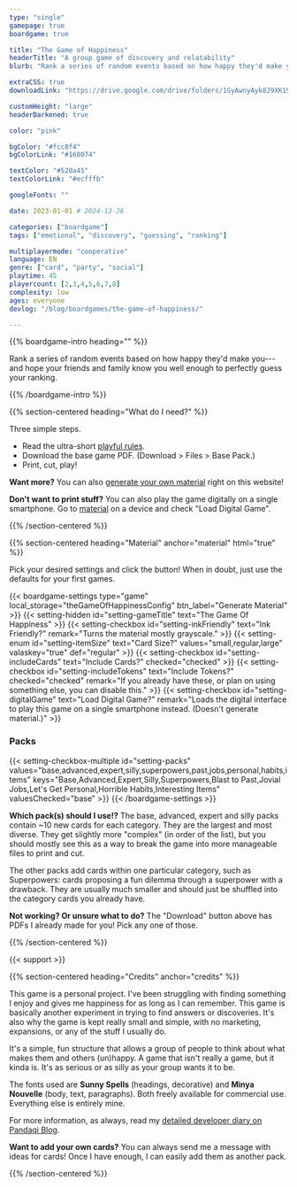 ```yaml
---
type: "single"
gamepage: true
boardgame: true

title: "The Game of Happiness"
headerTitle: "A group game of discovery and relatability"
blurb: "Rank a series of random events based on how happy they'd make you---and hope your friends and family know you well enough to perfectly guess your ranking."

extraCSS: true
downloadLink: "https://drive.google.com/drive/folders/1GyAwnyAyk8J9XK190-KQNGulIBGo3xIb" # already updated!

customHeight: "large"
headerDarkened: true

color: "pink"

bgColor: "#fcc8f4"
bgColorLink: "#168074"

textColor: "#520a45"
textColorLink: "#ecfffb"

googleFonts: ""

date: 2023-01-01 # 2024-12-26

categories: ["boardgame"]
tags: ["emotional", "discovery", "guessing", "ranking"]

multiplayermode: "cooperative"
language: EN
genre: ["card", "party", "social"]
playtime: 45
playercount: [2,3,4,5,6,7,8]
complexity: low
ages: everyone
devlog: "/blog/boardgames/the-game-of-happiness/"

---
```



{{% boardgame-intro heading="" %}}

Rank a series of random events based on how happy they'd make you---and hope your friends and family know you well enough to perfectly guess your ranking.

{{% /boardgame-intro %}}

{{% section-centered heading="What do I need?" %}}

Three simple steps.
* Read the ultra-short [playful rules](rules).
* Download the base game PDF. (Download > Files > Base Pack.)
* Print, cut, play!

**Want more?** You can also [generate your own material](#material) right on this website!

**Don't want to print stuff?** You can also play the game digitally on a single smartphone. Go to [material](#material) on a device and check "Load Digital Game".

{{% /section-centered %}}

{{% section-centered heading="Material" anchor="material" html="true" %}}

<p>Pick your desired settings and click the button! When in doubt, just use the defaults for your first games.</p>

{{< boardgame-settings type="game" local_storage="theGameOfHappinessConfig" btn_label="Generate Material" >}}
	{{< setting-hidden id="setting-gameTitle" text="The Game Of Happiness" >}}
  {{< setting-checkbox id="setting-inkFriendly" text="Ink Friendly?" remark="Turns the material mostly grayscale." >}}
  {{< setting-enum id="setting-itemSize" text="Card Size?" values="small,regular,large" valaskey="true" def="regular" >}}
  {{< setting-checkbox id="setting-includeCards" text="Include Cards?" checked="checked" >}}
  {{< setting-checkbox id="setting-includeTokens" text="Include Tokens?" checked="checked" remark="If you already have these, or plan on using something else, you can disable this." >}}
  {{< setting-checkbox id="setting-digitalGame" text="Load Digital Game?" remark="Loads the digital interface to play this game on a single smartphone instead. (Doesn't generate material.)" >}}
  <h3>Packs</h3>
  {{< setting-checkbox-multiple id="setting-packs" values="base,advanced,expert,silly,superpowers,past,jobs,personal,habits,items" keys="Base,Advanced,Expert,Silly,Superpowers,Blast to Past,Jovial Jobs,Let's Get Personal,Horrible Habits,Interesting Items" valuesChecked="base" >}}
{{< /boardgame-settings >}}

<p class="settings-remark"><strong>Which pack(s) should I use!?</strong> The base, advanced, expert and silly packs contain ~10 new cards for each category. They are the largest and most diverse. They get slightly more "complex" (in order of the list), but you should mostly see this as a way to break the game into more manageable files to print and cut.</p> 

<p class="settings-remark">The other packs add cards within one particular category, such as Superpowers: cards proposing a fun dilemma through a superpower with a drawback. They are usually much smaller and should just be shuffled into the category cards you already have.</p>

<p class="settings-remark"><strong>Not working? Or unsure what to do?</strong> The "Download" button above has PDFs I already made for you! Pick any one of those.</p>

{{% /section-centered %}}

{{< support >}}

{{% section-centered heading="Credits" anchor="credits" %}}

This game is a personal project. I've been struggling with finding something I enjoy and gives me happiness for as long as I can remember. This game is basically another experiment in trying to find answers or discoveries. It's also why the game is kept really small and simple, with no marketing, expansions, or any of the stuff I usually do.

It's a simple, fun structure that allows a group of people to think about what makes them and others (un)happy. A game that isn't really a game, but it kinda is. It's as serious or as silly as your group wants it to be.

The fonts used are **Sunny Spells** (headings, decorative) and **Minya Nouvelle** (body, text, paragraphs). Both freely available for commercial use. Everything else is entirely mine.

For more information, as always, read my [detailed developer diary on Pandaqi Blog](/blog/boardgames/the-game-of-happiness/).

**Want to add your own cards?** You can always send me a message with ideas for cards! Once I have enough, I can easily add them as another pack.

{{% /section-centered %}}